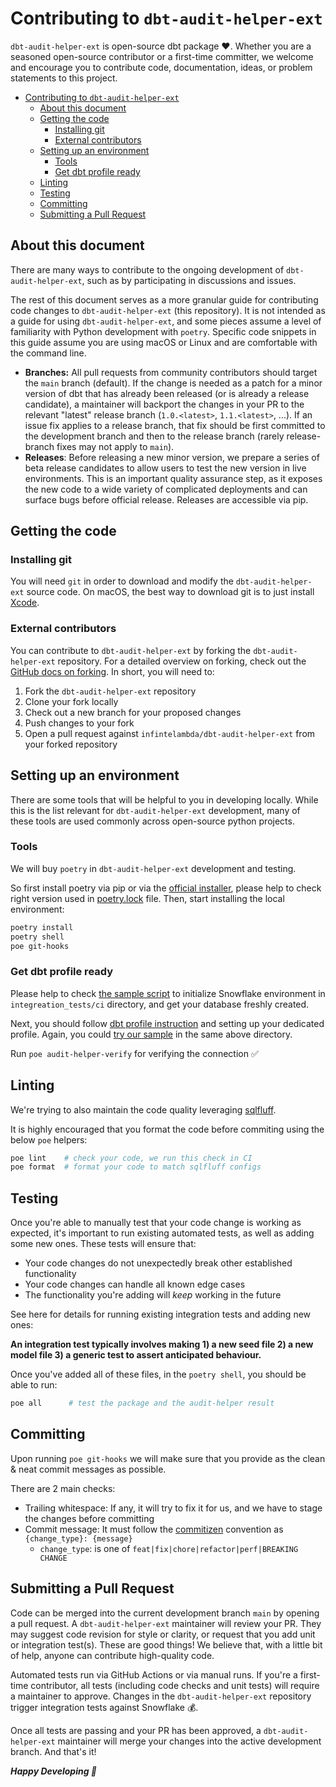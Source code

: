 # Contributing to `dbt-audit-helper-ext`

`dbt-audit-helper-ext` is open-source dbt package ❤️. Whether you are a seasoned open-source contributor or a first-time committer, we welcome and encourage you to contribute code, documentation, ideas, or problem statements to this project.

- [Contributing to `dbt-audit-helper-ext`](#contributing-to-dbt-audit-helper-ext)
  - [About this document](#about-this-document)
  - [Getting the code](#getting-the-code)
    - [Installing git](#installing-git)
    - [External contributors](#external-contributors)
  - [Setting up an environment](#setting-up-an-environment)
    - [Tools](#tools)
    - [Get dbt profile ready](#get-dbt-profile-ready)
  - [Linting](#linting)
  - [Testing](#testing)
  - [Committing](#committing)
  - [Submitting a Pull Request](#submitting-a-pull-request)

## About this document

There are many ways to contribute to the ongoing development of `dbt-audit-helper-ext`, such as by participating in discussions and issues.

The rest of this document serves as a more granular guide for contributing code changes to `dbt-audit-helper-ext` (this repository). It is not intended as a guide for using `dbt-audit-helper-ext`, and some pieces assume a level of familiarity with Python development with `poetry`. Specific code snippets in this guide assume you are using macOS or Linux and are comfortable with the command line.

- **Branches:** All pull requests from community contributors should target the `main` branch (default). If the change is needed as a patch for a minor version of dbt that has already been released (or is already a release candidate), a maintainer will backport the changes in your PR to the relevant "latest" release branch (`1.0.<latest>`, `1.1.<latest>`, ...). If an issue fix applies to a release branch, that fix should be first committed to the development branch and then to the release branch (rarely release-branch fixes may not apply to `main`).
- **Releases**: Before releasing a new minor version, we prepare a series of beta release candidates to allow users to test the new version in live environments. This is an important quality assurance step, as it exposes the new code to a wide variety of complicated deployments and can surface bugs before official release. Releases are accessible via pip.

## Getting the code

### Installing git

You will need `git` in order to download and modify the `dbt-audit-helper-ext` source code. On macOS, the best way to download git is to just install [Xcode](https://developer.apple.com/support/xcode/).

### External contributors

You can contribute to `dbt-audit-helper-ext` by forking the `dbt-audit-helper-ext` repository. For a detailed overview on forking, check out the [GitHub docs on forking](https://help.github.com/en/articles/fork-a-repo). In short, you will need to:

1. Fork the `dbt-audit-helper-ext` repository
2. Clone your fork locally
3. Check out a new branch for your proposed changes
4. Push changes to your fork
5. Open a pull request against `infintelambda/dbt-audit-helper-ext` from your forked repository

## Setting up an environment

There are some tools that will be helpful to you in developing locally. While this is the list relevant for `dbt-audit-helper-ext` development, many of these tools are used commonly across open-source python projects.

### Tools

We will buy `poetry` in `dbt-audit-helper-ext` development and testing.

So first install poetry via pip or via the [official installer](https://python-poetry.org/docs/#installing-with-the-official-installer), please help to check right version used in [poetry.lock](/poetry.lock) file. Then, start installing the local environment:

```bash
poetry install
poetry shell
poe git-hooks
```

### Get dbt profile ready

Please help to check [the sample script](/integration_tests/ci/sf-init.sql) to initialize Snowflake environment in `integreation_tests/ci` directory, and get your database freshly created.

Next, you should follow [dbt profile instruction](https://docs.getdbt.com/docs/core/connect-data-platform/connection-profiles) and setting up your dedicated profile. Again, you could [try our sample](/integration_tests/ci/profiles.yml) in the same above directory.

Run `poe audit-helper-verify` for verifying the connection ✅

## Linting

We're trying to also maintain the code quality leveraging [sqlfluff](https://sqlfluff.com/).

It is highly encouraged that you format the code before commiting using the below `poe` helpers:

```bash
poe lint    # check your code, we run this check in CI
poe format  # format your code to match sqlfluff configs
```

## Testing

Once you're able to manually test that your code change is working as expected, it's important to run existing automated tests, as well as adding some new ones. These tests will ensure that:

- Your code changes do not unexpectedly break other established functionality
- Your code changes can handle all known edge cases
- The functionality you're adding will _keep_ working in the future

See here for details for running existing integration tests and adding new ones:

**An integration test typically involves making 1) a new seed file 2) a new model file 3) a generic test to assert anticipated behaviour.**

Once you've added all of these files, in the `poetry shell`, you should be able to run:

```bash
poe all      # test the package and the audit-helper result
```

## Committing

Upon running `poe git-hooks` we will make sure that you provide as the clean & neat commit messages as possible.

There are 2 main checks:

- Trailing whitespace: If any, it will try to fix it for us, and we have to stage the changes before committing
- Commit message: It must follow the [commitizen](https://commitizen-tools.github.io/commitizen/) convention as `{change_type}: {message}`
  - `change_type`: is one of `feat|fix|chore|refactor|perf|BREAKING CHANGE`

## Submitting a Pull Request

Code can be merged into the current development branch `main` by opening a pull request. A `dbt-audit-helper-ext` maintainer will review your PR. They may suggest code revision for style or clarity, or request that you add unit or integration test(s). These are good things! We believe that, with a little bit of help, anyone can contribute high-quality code.

Automated tests run via GitHub Actions or via manual runs. If you're a first-time contributor, all tests (including code checks and unit tests) will require a maintainer to approve. Changes in the `dbt-audit-helper-ext` repository trigger integration tests against Snowflake 💰.

Once all tests are passing and your PR has been approved, a `dbt-audit-helper-ext` maintainer will merge your changes into the active development branch. And that's it!

**_Happy Developing 🎉_**
